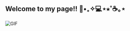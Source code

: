 ## Welcome to my page!! 🌿•₊✧💻⋆⭒˚☕️｡⋆

![GIF](https://i.giphy.com/media/v1.Y2lkPTc5MGI3NjExemk4NmZ6ZGZ1dHY0emlzYjJlaGdyZ2V1cXp6c3dwMGhzaDdyMGIwYyZlcD12MV9pbnRlcm5hbF9naWZfYnlfaWQmY3Q9Zw/aer096d3vD4rYVsgNn/giphy.gif)

